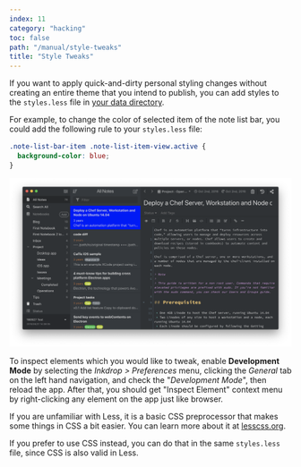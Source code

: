 ```yaml
---
index: 11
category: "hacking"
toc: false
path: "/manual/style-tweaks"
title: "Style Tweaks"
---
```


If you want to apply quick-and-dirty personal styling changes without creating an entire theme that you intend to publish, you can add styles to the `styles.less` file in [your data directory](/manual/basic-usage#user-data-directory).

For example, to change the color of selected item of the note list bar, you could add the following rule to your `styles.less` file:

```css
.note-list-bar-item .note-list-item-view.active {
  background-color: blue;
}
```

![Tweaking note list bar style](style-tweaks-example.png)

To inspect elements which you would like to tweak, enable **Development Mode** by selecting the _Inkdrop > Preferences_ menu, clicking the _General_ tab on the left hand navigation, and check the "_Development Mode_", then reload the app.
After that, you should get "Inspect Element" context menu by right-clicking any element on the app just like browser.

<div class="ui info message">

If you are unfamiliar with Less, it is a basic CSS preprocessor that makes some things in CSS a bit easier. You can learn more about it at [lesscss.org](http://www.lesscss.org/).

If you prefer to use CSS instead, you can do that in the same `styles.less` file, since CSS is also valid in Less.

</div>
